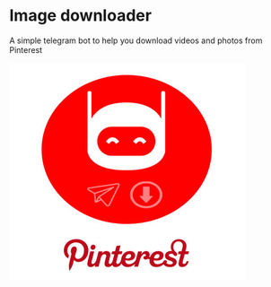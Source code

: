 # Image downloader

A simple telegram bot to help you download videos and photos from Pinterest

<img src="logo.jpg">